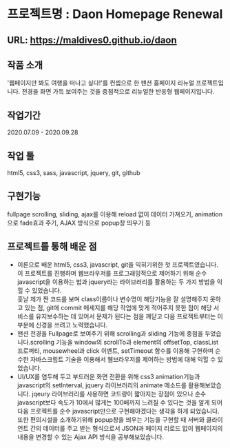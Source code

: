 # 프로젝트명 : Daon Homepage Renewal   
  
  
## URL: https://maldives0.github.io/daon
  

## 작품 소개  

'웹페이지만 봐도 여행을 떠나고 싶다!'를 컨셉으로 한 팬션 홈페이지 리뉴얼 프로젝트입니다. 전경을 화면 가득 보여주는 것을 중점적으로 리뉴얼한 반응형 웹페이지입니다.
  

## 작업기간  

2020.07.09 - 2020.09.28
  

## 작업 툴  

html5, css3, sass, javascript, jquery, git, github
  

## 구현기능  

fullpage scrolling, sliding, ajax를 이용해 reload 없이 데이터 가져오기, animation으로 fade효과 주기, AJAX 방식으로 popup창 띄우기 등
  

## 프로젝트를 통해 배운 점 
  
* 이론으로 배운 html5, css3, javascript, git을 익히기위한 첫 프로젝트였습니다. 이 프로젝트를 진행하며 웹브라우저를 프로그래밍적으로 제어하기 위해 순수 javascript을 이용하는 법과 jquery라는 라이브러리를 활용하는 두 가지 방법을 익힐 수 있었습니다.  
 훗날 제가 짠 코드를 보며 class이름이나 변수명이 해당기능을 잘 설명해주지 못하고 있는 점, git에 commit 메세지를 해당 작업에 맞게 적어주지 못한 점이 해당 서비스를 유지보수하는 데 있어서 문제가 된다는 점을 깨닫고 다음 프로젝트부터는 이 부분에 신경을 쓰려고 노력했습니다. 
* 팬션 전경을 Fullpage로 보여주기 위해 scrolling과 sliding 기능에 중점을 두었습니다.scrolling 기능을 window의 scrollTo과 element의 offsetTop, classList 프로퍼티, mousewheel과 click 이벤트, setTimeout 함수를 이용해 구현하며 순수한 자바스크립트 기술을 이용해서 웹브라우저를 제어하는 방법에 대해 익힐 수 있었습니다.
* UI/UX를 염두해 두고 부드러운 화면 전환을 위해 css3 animation기능과 javascript의 setInterval, jquery 라이브러리의 animate 메소드를 활용해보았습니다. jqeury 라이브러리를 사용하면 코드량이 짧아지는 장점이 있으나 순수 javascript보다 속도가 10에서 많게는 100배까지 느려질 수 있다는 것을 알게 되어 다음 프로젝트를 순수 javascript만으로 구현해야겠다는 생각을 하게 되었습니다. 또한 편의시설을 소개하기위해 popup창을 띄우는 기능을 구현할 때 서버와 클라이언트 간의 데이터를 주고 받는 형식으로서 JSON과 페이지 리로드 없이 웹페이지의 내용을 변경할 수 있는 Ajax API 방식을 공부해보았습니다. 
